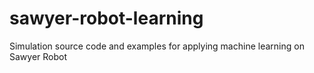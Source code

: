 # sawyer-robot-learning
Simulation source code and examples for applying machine learning on Sawyer Robot
